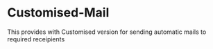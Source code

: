 # Customised-Mail
This provides with Customised version for sending automatic mails to required receipients
